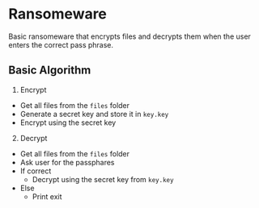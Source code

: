 # Ransomeware

Basic ransomeware that encrypts files and decrypts them when the user enters the correct pass phrase.

## Basic Algorithm

1. Encrypt

- Get all files from the `files` folder
- Generate a secret key and store it in `key.key`
- Encrypt using the secret key

2. Decrypt

- Get all files from the `files` folder
- Ask user for the passphares
- If correct 
    - Decrypt using the secret key from `key.key`
- Else
    - Print exit